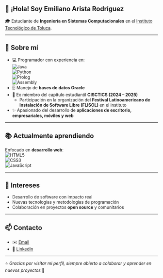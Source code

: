 ## 👋 ¡Hola! Soy Emiliano Arista Rodríguez  

🎓 Estudiante de **Ingeniería en Sistemas Computacionales** en el [Instituto Tecnológico de Toluca](https://toluca.tecnm.mx/).  

---

## 🚀 Sobre mí  
- 💻 Programador con experiencia en:  
  ![Java](https://img.shields.io/badge/Java-ED8B00?style=for-the-badge&logo=openjdk&logoColor=white)  
  ![Python](https://img.shields.io/badge/Python-3776AB?style=for-the-badge&logo=python&logoColor=white)  
  ![Prolog](https://img.shields.io/badge/Prolog-E61B23?style=for-the-badge&logo=gnu-prolog&logoColor=white)  
  ![Assembly](https://img.shields.io/badge/Assembly-6E4C13?style=for-the-badge&logo=processor&logoColor=white)  
- 🗄️ Manejo de **bases de datos Oracle**  
- 👥 Ex miembro del capítulo estudiantil **CISCTICS (2024 – 2025)**  
  - Participación en la organización del **Festival Latinoamericano de Instalación de Software Libre (FLISOL)** en el instituto  
- ✨ Apasionado del desarrollo de **aplicaciones de escritorio, empresariales, móviles y web**  

---

## 📚 Actualmente aprendiendo  
Enfocado en **desarrollo web**:  
![HTML5](https://img.shields.io/badge/HTML5-E34F26?style=for-the-badge&logo=html5&logoColor=white)  
![CSS3](https://img.shields.io/badge/CSS3-1572B6?style=for-the-badge&logo=css3&logoColor=white)  
![JavaScript](https://img.shields.io/badge/JavaScript-F7DF1E?style=for-the-badge&logo=javascript&logoColor=black)  

---

## 🌟 Intereses  
- Desarrollo de software con impacto real  
- Nuevas tecnologías y metodologías de programación  
- Colaboración en proyectos **open source** y comunitarios  

---

## 📫 Contacto  
- ✉️ [Email](mailto:emiliano.aristarodriguez@gmail.com)  
- 💼 [LinkedIn](https://www.linkedin.com/in/emiliano-arista-rodriguez-b6939b359)

---

⭐️ *Gracias por visitar mi perfil, siempre abierto a colaborar y aprender en nuevos proyectos* 🚀
